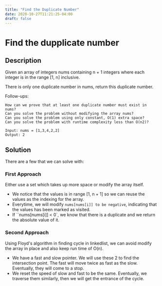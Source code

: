 ```yaml
---
title: "Find the Duplicate Number"
date: 2020-10-27T11:21:25-04:00
draft: false
---
```


# Find the dupplicate number
## Description
Given an array of integers nums containing n + 1 integers where each integer is in the range [1, n] inclusive.

There is only one duplicate number in nums, return this duplicate number.

Follow-ups:

    How can we prove that at least one duplicate number must exist in nums? 
    Can you solve the problem without modifying the array nums?
    Can you solve the problem using only constant, O(1) extra space?
    Can you solve the problem with runtime complexity less than O(n2)?

```
Input: nums = [1,3,4,2,2]
Output: 2
```

## Solution
There are a few that we can solve with:

### First Approach
Either use a set which takes up more space or modify the array itself.
- We notice that the values is in range [1, n + 1] so we can reuse the values as the indexing for the array.
- Everytime, we will modify `nums[nums[i]] to be negative`, indicating that the values has been marked as visited.
- If ``nums[nums[i]] < 0`, we know that there is a duplicate and we return the absolute value of it.

### Second Approach
Using Floyd's algorithm in finding cycle in linkedlist, we can avoid modify the array in place and also keep run time of O(n).
- We have a fast and slow pointer. We will use these 2 to find the intersection point. The fast will move twice as fast as the slow. Eventually, they will come to a stop.
- We reset the speed of slow and fast to be the same. Eventually, we traverse them similarly, then we will get the entrance of the cycle.




